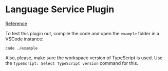 # Language Service Plugin

[Reference](https://github.com/microsoft/TypeScript/wiki/Writing-a-Language-Service-Plugin)

To test this plugin out, compile the code and open the `example` folder in a VSCode instance:

```
code ./example
```

Also, please, make sure the workspace version of TypeScript is used. Use the `TypeScript: Select TypeScript version` command for this.
